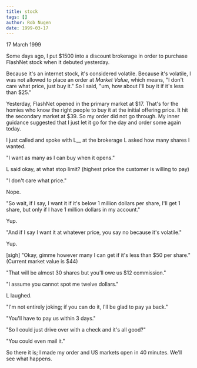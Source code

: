 ```yaml
---
title: stock
tags: []
author: Rob Nugen
date: 1999-03-17
---
```


<p class=date>17 March 1999</p>

<p>Some days ago, I put $1500 into a discount brokerage in order to purchase FlashNet stock when it debuted yesterday.

<p>Because it's an internet stock, it's considered volatile. Because it's volatile, I was not allowed to place an order at <em>Market Value</em>, which means, "I don't care what price, just buy it."  So I said, "um, how about I'll buy it if it's less than $25."

<p>Yesterday, FlashNet opened in the primary market at $17. That's for the homies who know the right people to buy it at the initial offering price. It hit the secondary market at $39. So my order did not go through. My inner guidance suggested that I just let it go for the day and order some again today.

<p>I just called and spoke with L__ at the brokerage L asked how many shares I wanted.

<p>"I want as many as I can buy when it opens."

<p>L said okay, at what stop limit? (highest price the customer is willing to pay)

<p>"I don't care what price."

<p>Nope.

<p>"So wait, if I say, I want it if it's below 1 million dollars per share, I'll get 1 share, but only if I have 1 million dollars in my account."

<p>Yup.

<p>"And if I say I want it at whatever price, you say no because it's volatile."

<p>Yup.

<p>[sigh] "Okay, gimme however many I can get if it's less than $50 per share."  (Current market value is $44)

<p>"That will be almost 30 shares but you'll owe us $12 commission."

<p>"I assume you cannot spot me twelve dollars."

<p>L laughed.

<p>"I'm not entirely joking; if you can do it, I'll be glad to pay ya back."

<p>"You'll have to pay us within 3 days."

<p>"So I could just drive over with a check and it's all good?"

<p>"You could even mail it."

<p>So there it is; I made my order and US markets open in 40 minutes. We'll see what happens.

